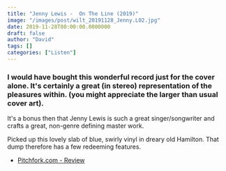 ```yaml
---
title: "Jenny Lewis -  On The Line (2019)"
image: "/images/post/wilt_20191128_Jenny.L02.jpg"
date: 2019-11-28T00:00:00.0000000
draft: false
author: "David"
tags: []
categories: ["Listen"]
---
```

### I would have bought this wonderful record just for the cover alone. It's certainly a great (in stereo) representation of the pleasures within. (you might appreciate the larger than usual cover art).

 It's a bonus then that Jenny Lewis is such a great singer/songwriter and crafts a great, non-genre defining master work.  

 Picked up this lovely slab of blue, swirly vinyl in dreary old Hamilton. That dump therefore has a few redeeming features. 

-  [Pitchfork.com - Review](https://pitchfork.com/reviews/albums/jenny-lewis-on-the-line/)